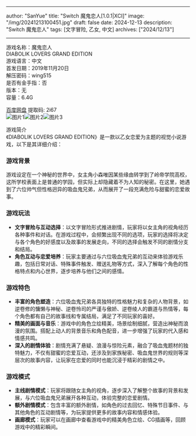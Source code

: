 
---
author: "SanYue"
title: "Switch 魔鬼恋人[1.0.1|XCI]"
image: "/img/20241213100451.jpg"
draft: false
date: 2024-12-13
description: "Switch 魔鬼恋人"
tags: [文字冒险, 乙女, 中文]
archives: ["2024/12/13"]

---

游戏名称：魔鬼恋人   
DIABOLIK LOVERS GRAND EDITION    
游戏语言：中文  
首发日期：2019年11月20日  
解压密码：wing515  
是否有金手指：否  
版本：无   
容量：6.4G

[百度网盘](https://pan.baidu.com/s/1WQjtBPlKmON5gdPaW0CFmQ) 提取码: 2i67  
![图片1](/img/EKh54B.jpg)![图片2](/img/Bd0f9w.jpg)![图片3](/img/6ILRes.jpg)  

游戏简介  
《DIABOLIK LOVERS GRAND EDITION》是一款以乙女恋爱为主题的视觉小说游戏，以下是其详细介绍：

### 游戏背景
游戏设定在一个神秘的世界中，女主角小森唯因某些缘由转学到了岭帝学院高校，这所学校表面上是普通的学园，但实际上却隐藏着不为人知的秘密。在这里，她遇到了六位帅气但性格迥异的吸血鬼兄弟，从而展开了一段充满危险与甜蜜的恋爱故事。

### 游戏玩法
- **文字冒险与互动选择**：以文字冒险形式推进剧情，玩家将以女主角的视角经历各种事件和对话。在游戏过程中，会频繁出现不同的选项，玩家的选择将决定与各个角色的好感度以及故事的发展走向，不同的选择会触发不同的剧情分支和结局。
- **角色互动与恋爱培养**：玩家主要通过与六位吸血鬼兄弟的互动来体验游戏乐趣，包括日常对话、特殊事件触发、赠送礼物等方式，深入了解每个角色的性格特点和内心世界，逐步培养与他们之间的感情。

### 游戏特色
- **丰富的角色塑造**：六位吸血鬼兄弟各具独特的性格魅力和复杂的人物背景，如逆卷修的慵懒与神秘、逆卷怜司的严谨与傲娇、逆卷绫人的霸道与热情等，每个角色都有自己的故事线和专属结局，满足了不同玩家的喜好。
- **精美的画面与音乐**：游戏中的角色立绘精美，场景绘制细腻，营造出神秘而浪漫的氛围。搭配上动人的背景音乐和角色配音，进一步增强了玩家的代入感和情感共鸣。
- **深入的剧情体验**：剧情充满了悬疑、浪漫与惊险元素，融合了吸血鬼题材的独特魅力，不仅有甜蜜的恋爱互动，还涉及到家族秘密、吸血鬼世界的规则等深层次的故事内容，让玩家在恋爱的同时也能沉浸于精彩的剧情之中。

### 游戏模式
- **主线剧情模式**：玩家将跟随女主角的视角，逐步深入了解整个故事的背景和发展，与六位吸血鬼兄弟展开各种互动，体验完整的恋爱剧情。
- **额外剧情模式**：包含丰富的额外剧情，如角色的过去回忆、特殊节日事件、与其他角色的互动剧情等，为玩家提供更多的故事内容和情感体验。
- **画廊模式**：玩家可以在画廊中查看游戏中的精美角色立绘、CG插画等，回顾游戏中的精彩瞬间。

 
